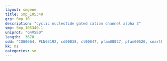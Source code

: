 ```yaml
---
layout: smgene
title: Smp_105340
grp: Smp_10
description: "cyclic nucleotide gated cation channel alpha 3"
smp: Smp_105340.1
uniprot: "G4V5E0"
length:  3678
cdd: "COG0664, PLN03192, cd00038, cl00047, pfam00027, pfam00520, smart00100"
kk: ns
categories: sm
---
```

